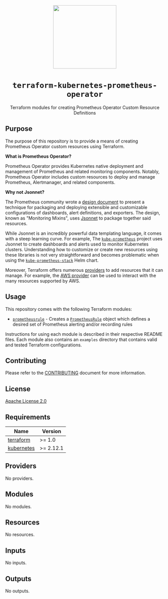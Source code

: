 <div align="center">
  <a href="https://github.com/mongodb-devprod-infrastructure/terraform-kubernetes-prometheus-operator">
    <img src="https://user-images.githubusercontent.com/2184329/145092072-d669fd86-de77-427e-aa78-7bc14e0bf531.png" width="200">
  </a>
  <h1>
    <code>terraform-kubernetes-prometheus-operator</code>
  </h1>
  <p>Terraform modules for creating Prometheus Operator Custom Resource Definitions</p>
</div>

## Purpose

The purpose of this repository is to provide a means of creating Prometheus Operator custom resources using Terraform.

**What is Prometheus Operator?**

Prometheus Operator provides Kubernetes native deployment and management of Prometheus and related monitoring components. Notably, Prometheus Operator includes custom resources to deploy and manage Prometheus, Alertmanager, and related components.

**Why not Jsonnet?**

The Prometheus community wrote a [design document](https://github.com/monitoring-mixins/docs/blob/master/design.pdf) to present a technique for packaging and deploying extensible and customizable configurations of dashboards, alert definitions, and exporters. The design, known as "Monitoring Mixins", uses [Jsonnet](https://jsonnet.org/) to package together said resources.

While Jsonnet is an incredibly powerful data templating language, it comes with a steep learning curve. For example, The [`kube-prometheus`](https://github.com/prometheus-operator/kube-prometheus) project uses Jsonnet to create dashboards and alerts used to monitor Kubernetes clusters. Understanding how to customize or create new resources using these libraries is not very straightforward and becomes problematic when using the [`kube-prometheus-stack`](https://github.com/prometheus-community/helm-charts/tree/main/charts/kube-prometheus-stack) Helm chart.

Moreover, Terraform offers numerous [providers](https://registry.terraform.io/) to add resources that it can manage. For example, the [AWS provider](https://registry.terraform.io/providers/hashicorp/aws/latest/docs) can be used to interact with the many resources supported by AWS.

## Usage

This repository comes with the following Terraform modules:

- [`prometheusrule`](modules/prometheusrule) - Creates a [`PrometheusRule`](https://github.com/prometheus-operator/prometheus-operator/blob/main/jsonnet/prometheus-operator/prometheusrules-crd.json) object which defines a desired set of Prometheus alerting and/or recording rules

Instructions for using each module is described in their respective README files. Each module also contains an `examples` directory that contains valid and tested Terraform configurations.

## Contributing

Please refer to the [CONTRIBUTING](docs/CONTRIBUTING.md) document for more information.

## License

[Apache License 2.0](LICENSE)

<!-- BEGIN_TF_DOCS -->
## Requirements

| Name | Version |
|------|---------|
| <a name="requirement_terraform"></a> [terraform](#requirement\_terraform) | >= 1.0 |
| <a name="requirement_kubernetes"></a> [kubernetes](#requirement\_kubernetes) | >= 2.12.1 |

## Providers

No providers.

## Modules

No modules.

## Resources

No resources.

## Inputs

No inputs.

## Outputs

No outputs.
<!-- END_TF_DOCS -->